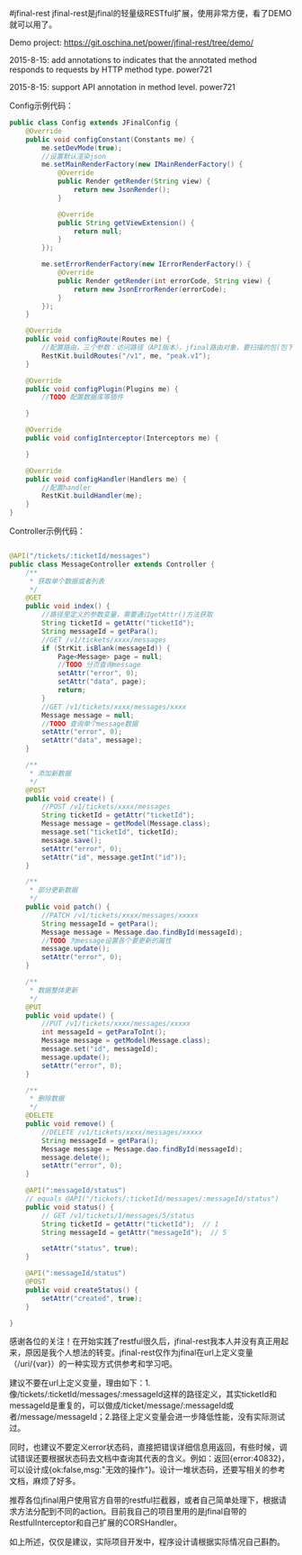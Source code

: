 #jfinal-rest
jfinal-rest是jfinal的轻量级RESTful扩展，使用非常方便，看了DEMO就可以用了。

Demo project: https://git.oschina.net/power/jfinal-rest/tree/demo/

2015-8-15: add annotations to indicates that the annotated method responds to requests by HTTP method type. power721

2015-8-15: support API annotation in method level. power721

Config示例代码：

```java
public class Config extends JFinalConfig {
    @Override
    public void configConstant(Constants me) {
        me.setDevMode(true);
        //设置默认渲染json
        me.setMainRenderFactory(new IMainRenderFactory() {
            @Override
            public Render getRender(String view) {
                return new JsonRender();
            }

            @Override
            public String getViewExtension() {
                return null;
            }
        });

        me.setErrorRenderFactory(new IErrorRenderFactory() {
            @Override
            public Render getRender(int errorCode, String view) {
                return new JsonErrorRender(errorCode);
            }
        });
    }

    @Override
    public void configRoute(Routes me) {
        //配置路由，三个参数：访问路径（API版本），jfinal路由对象，要扫描的包(包下加了API注解的controller会被扫描)
        RestKit.buildRoutes("/v1", me, "peak.v1");
    }

    @Override
    public void configPlugin(Plugins me) {
        //TODO 配置数据库等插件

    }

    @Override
    public void configInterceptor(Interceptors me) {

    }

    @Override
    public void configHandler(Handlers me) {
        //配置handler
        RestKit.buildHandler(me);
    }
}
```

Controller示例代码：

```java

@API("/tickets/:ticketId/messages")
public class MessageController extends Controller {
    /**
     * 获取单个数据或者列表
     */
    @GET
    public void index() {
        //路径里定义的参数变量，需要通过getAttr()方法获取
        String ticketId = getAttr("ticketId");
        String messageId = getPara();
        //GET /v1/tickets/xxxx/messages
        if (StrKit.isBlank(messageId)) {
            Page<Message> page = null;
            //TODO 分页查询message
            setAttr("error", 0);
            setAttr("data", page);
            return;
        }
        //GET /v1/tickets/xxxx/messages/xxxx
        Message message = null;
        //TODO 查询单个message数据
        setAttr("error", 0);
        setAttr("data", message);
    }

    /**
     * 添加新数据
     */
    @POST
    public void create() {
        //POST /v1/tickets/xxxx/messages
        String ticketId = getAttr("ticketId");
        Message message = getModel(Message.class);
        message.set("ticketId", ticketId);
        message.save();
        setAttr("error", 0);
        setAttr("id", message.getInt("id"));
    }

    /**
     * 部分更新数据
     */
    public void patch() {
        //PATCH /v1/tickets/xxxx/messages/xxxxx
        String messageId = getPara();
        Message message = Message.dao.findById(messageId);
        //TODO 为message设置各个要更新的属性
        message.update();
        setAttr("error", 0);
    }

    /**
     * 数据整体更新
     */
    @PUT
    public void update() {
        //PUT /v1/tickets/xxxx/messages/xxxxx
        int messageId = getParaToInt();
        Message message = getModel(Message.class);
        message.set("id", messageId);
        message.update();
        setAttr("error", 0);
    }

    /**
     * 删除数据
     */
    @DELETE
    public void remove() {
        //DELETE /v1/tickets/xxxx/messages/xxxxx
        String messageId = getPara();
        Message message = Message.dao.findById(messageId);
        message.delete();
        setAttr("error", 0);
    }

    @API(":messageId/status")
    // equals @API("/tickets/:ticketId/messages/:messageId/status")
    public void status() {
        // GET /v1/tickets/1/messages/5/status
        String ticketId = getAttr("ticketId");  // 1
        String messageId = getAttr("messageId");  // 5

        setAttr("status", true);
    }

    @API(":messageId/status")
    @POST
    public void createStatus() {
        setAttr("created", true);
    }

}

```

感谢各位的关注！在开始实践了restful很久后，jfinal-rest我本人并没有真正用起来，原因是我个人想法的转变。jfinal-rest仅作为jfinal在url上定义变量（/uri/{var}）的一种实现方式供参考和学习吧。

建议不要在url上定义变量，理由如下：1.像/tickets/:ticketId/messages/:messageId这样的路径定义，其实ticketId和messageId是重复的，可以做成/ticket/message/:messageId或者/message/messageId；2.路径上定义变量会进一步降低性能，没有实际测试过。

同时，也建议不要定义error状态码，直接把错误详细信息用返回，有些时候，调试错误还要根据状态码去文档中查询其代表的含义。例如：返回{error:40832}，可以设计成{ok:false,msg:"无效的操作"}。设计一堆状态码，还要写相关的参考文档，麻烦了好多。

推荐各位jfinal用户使用官方自带的restful拦截器，或者自己简单处理下，根据请求方法分配到不同的action。目前我自己的项目里用的是jfinal自带的RestfulInterceptor和自己扩展的CORSHandler。

如上所述，仅仅是建议，实际项目开发中，程序设计请根据实际情况自己斟酌。